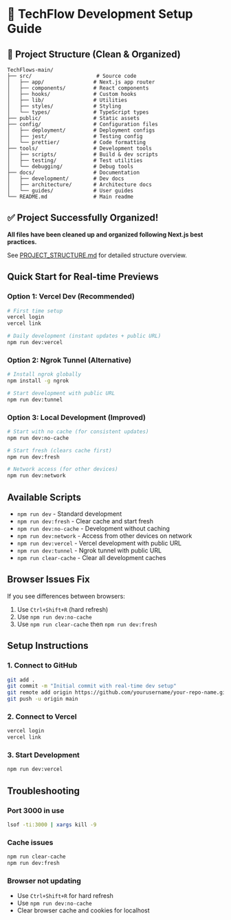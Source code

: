 # 🚀 TechFlow Development Setup Guide

## 📁 Project Structure (Clean & Organized)

```
TechFlows-main/
├── src/                     # Source code
│   ├── app/                # Next.js app router
│   ├── components/         # React components
│   ├── hooks/              # Custom hooks
│   ├── lib/                # Utilities
│   ├── styles/             # Styling
│   └── types/              # TypeScript types
├── public/                 # Static assets
├── config/                 # Configuration files
│   ├── deployment/         # Deployment configs
│   ├── jest/               # Testing config
│   └── prettier/           # Code formatting
├── tools/                  # Development tools
│   ├── scripts/            # Build & dev scripts
│   ├── testing/            # Test utilities
│   └── debugging/          # Debug tools
├── docs/                   # Documentation
│   ├── development/        # Dev docs
│   ├── architecture/       # Architecture docs
│   └── guides/             # User guides
└── README.md               # Main readme
```

## ✅ Project Successfully Organized!

**All files have been cleaned up and organized following Next.js best practices.**

See [PROJECT_STRUCTURE.md](./PROJECT_STRUCTURE.md) for detailed structure overview.

## Quick Start for Real-time Previews

### Option 1: Vercel Dev (Recommended)
```bash
# First time setup
vercel login
vercel link

# Daily development (instant updates + public URL)
npm run dev:vercel
```

### Option 2: Ngrok Tunnel (Alternative)
```bash
# Install ngrok globally
npm install -g ngrok

# Start development with public URL
npm run dev:tunnel
```

### Option 3: Local Development (Improved)
```bash
# Start with no cache (for consistent updates)
npm run dev:no-cache

# Start fresh (clears cache first)
npm run dev:fresh

# Network access (for other devices)
npm run dev:network
```

## Available Scripts

- `npm run dev` - Standard development
- `npm run dev:fresh` - Clear cache and start fresh
- `npm run dev:no-cache` - Development without caching
- `npm run dev:network` - Access from other devices on network
- `npm run dev:vercel` - Vercel development with public URL
- `npm run dev:tunnel` - Ngrok tunnel with public URL
- `npm run clear-cache` - Clear all development caches

## Browser Issues Fix

If you see differences between browsers:
1. Use `Ctrl+Shift+R` (hard refresh)
2. Use `npm run dev:no-cache`
3. Use `npm run clear-cache` then `npm run dev:fresh`

## Setup Instructions

### 1. Connect to GitHub
```bash
git add .
git commit -m "Initial commit with real-time dev setup"
git remote add origin https://github.com/yourusername/your-repo-name.git
git push -u origin main
```

### 2. Connect to Vercel
```bash
vercel login
vercel link
```

### 3. Start Development
```bash
npm run dev:vercel
```

## Troubleshooting

### Port 3000 in use
```bash
lsof -ti:3000 | xargs kill -9
```

### Cache issues
```bash
npm run clear-cache
npm run dev:fresh
```

### Browser not updating
- Use `Ctrl+Shift+R` for hard refresh
- Use `npm run dev:no-cache`
- Clear browser cache and cookies for localhost
